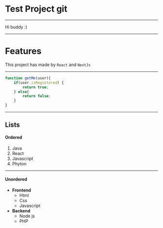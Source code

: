 # Test Project git
---
<p>Hi buddy :)</p>

---

# Features

This project has made by `React` and `NextJs`

---

```javascript
function getMe(user){
    if(user.isRegistered) {
        return true;
    } else{
        return false;
    }
}
```
---

## Lists

#### Ordered

1. Java
2. React
3. Javascript
4. Phyton

---

#### Unordered
- **Frontend**
  - Html
  - Css
  - Javascript
- **Backend**
  - Node js
  - PHP